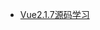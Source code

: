 * [Vue2.1.7源码学习](http://hcysun.me/2017/03/03/Vue%E6%BA%90%E7%A0%81%E5%AD%A6%E4%B9%A0/#%E4%B8%80%E3%80%81%E4%BB%8E%E4%BA%86%E8%A7%A3%E4%B8%80%E4%B8%AA%E5%BC%80%E6%BA%90%E9%A1%B9%E7%9B%AE%E5%85%A5%E6%89%8B)




